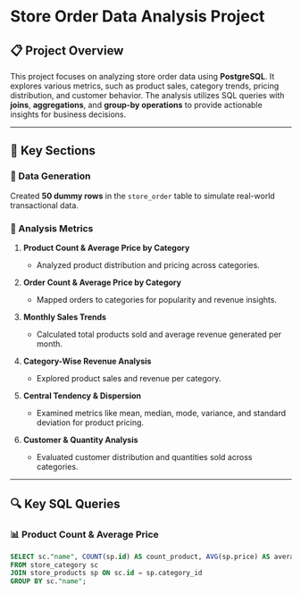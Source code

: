 # Store Order Data Analysis Project

## 📋 Project Overview
This project focuses on analyzing store order data using **PostgreSQL**. It explores various metrics, such as product sales, category trends, pricing distribution, and customer behavior. The analysis utilizes SQL queries with **joins**, **aggregations**, and **group-by operations** to provide actionable insights for business decisions.

---

## 📂 Key Sections

### 🔹 Data Generation
Created **50 dummy rows** in the `store_order` table to simulate real-world transactional data.

### 🔹 Analysis Metrics
1. **Product Count & Average Price by Category**  
   - Analyzed product distribution and pricing across categories.

2. **Order Count & Average Price by Category**  
   - Mapped orders to categories for popularity and revenue insights.

3. **Monthly Sales Trends**  
   - Calculated total products sold and average revenue generated per month.

4. **Category-Wise Revenue Analysis**  
   - Explored product sales and revenue per category.

5. **Central Tendency & Dispersion**  
   - Examined metrics like mean, median, mode, variance, and standard deviation for product pricing.

6. **Customer & Quantity Analysis**  
   - Evaluated customer distribution and quantities sold across categories.

---

## 🔍 Key SQL Queries

### 📊 Product Count & Average Price
```sql
SELECT sc."name", COUNT(sp.id) AS count_product, AVG(sp.price) AS average_price
FROM store_category sc
JOIN store_products sp ON sc.id = sp.category_id
GROUP BY sc."name";
